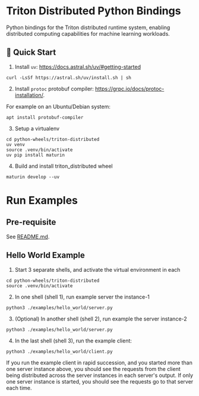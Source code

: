 <!--
SPDX-FileCopyrightText: Copyright (c) 2024-2025 NVIDIA CORPORATION & AFFILIATES. All rights reserved.
SPDX-License-Identifier: Apache-2.0

Licensed under the Apache License, Version 2.0 (the "License");
you may not use this file except in compliance with the License.
You may obtain a copy of the License at

https://www.apache.org/licenses/LICENSE-2.0

Unless required by applicable law or agreed to in writing, software
distributed under the License is distributed on an "AS IS" BASIS,
WITHOUT WARRANTIES OR CONDITIONS OF ANY KIND, either express or implied.
See the License for the specific language governing permissions and
limitations under the License.
-->

# Triton Distributed Python Bindings

Python bindings for the Triton distributed runtime system, enabling distributed computing capabilities for machine learning workloads.

## 🚀 Quick Start

1. Install `uv`: https://docs.astral.sh/uv/#getting-started
```
curl -LsSf https://astral.sh/uv/install.sh | sh
```

2. Install `protoc` protobuf compiler: https://grpc.io/docs/protoc-installation/.

For example on an Ubuntu/Debian system:
```
apt install protobuf-compiler
```

3. Setup a virtualenv
```
cd python-wheels/triton-distributed
uv venv
source .venv/bin/activate
uv pip install maturin
```

4. Build and install triton_distributed wheel
```
maturin develop --uv
```

# Run Examples

## Pre-requisite

See [README.md](../README.md).

## Hello World Example

1. Start 3 separate shells, and activate the virtual environment in each
```
cd python-wheels/triton-distributed
source .venv/bin/activate
```

2. In one shell (shell 1), run example server the instance-1
```
python3 ./examples/hello_world/server.py
```

3. (Optional) In another shell (shell 2), run example the server instance-2
```
python3 ./examples/hello_world/server.py
```

4. In the last shell (shell 3), run the example client:
```
python3 ./examples/hello_world/client.py
```

If you run the example client in rapid succession, and you started more than
one server instance above, you should see the requests from the client being
distributed across the server instances in each server's output. If only one
server instance is started, you should see the requests go to that server
each time.

